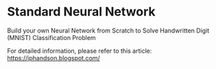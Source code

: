 # Standard Neural Network
Build your own Neural Network from Scratch to Solve Handwritten Digit (MNIST) Classification Problem

For detailed information, please refer to this article: https://jphandson.blogspot.com/
